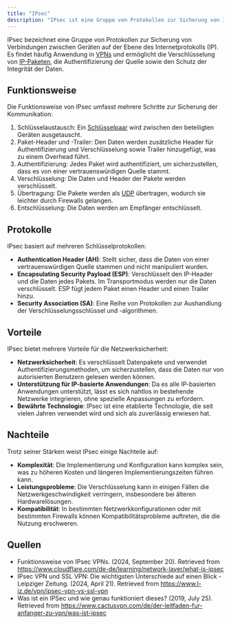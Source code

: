 ```yaml
---
title: "IPsec"
description: "IPsec ist eine Gruppe von Protokollen zur Sicherung von IP-Verbindungen, häufig für VPNs verwendet. Es bietet Verschlüsselung, Authentifizierung und Integritätsschutz durch AH, ESP und SA."
---
```


IPsec bezeichnet eine Gruppe von Protokollen zur Sicherung von Verbindungen zwischen Geräten auf der Ebene des Internetprotokolls (IP). Es findet häufig Anwendung in [VPNs](/open-fidup/lerninhalte/vpn-modelle) und ermöglicht die Verschlüsselung von [IP-Paketen](/open-fidup/lerninhalte/tcp-ip-modell), die Authentifizierung der Quelle sowie den Schutz der Integrität der Daten.

## Funktionsweise
Die Funktionsweise von IPsec umfasst mehrere Schritte zur Sicherung der Kommunikation:

1. Schlüsselaustausch: Ein [Schlüsselpaar](/open-fidup/lerninhalte/verschluesselungsart#asymmetrische-verschluesselung) wird zwischen den beteiligten Geräten ausgetauscht.
2. Paket-Header und -Trailer: Den Daten werden zusätzliche Header für Authentifizierung und Verschlüsselung sowie Trailer hinzugefügt, was zu einem Overhead führt.
3. Authentifizierung: Jedes Paket wird authentifiziert, um sicherzustellen, dass es von einer vertrauenswürdigen Quelle stammt.
4. Verschlüsselung: Die Daten und Header der Pakete werden verschlüsselt.
5. Übertragung: Die Pakete werden als [UDP](/open-fidup/lerninhalte/tcp-udp) übertragen, wodurch sie leichter durch Firewalls gelangen.
6. Entschlüsselung: Die Daten werden am Empfänger entschlüsselt.

## Protokolle
IPsec basiert auf mehreren Schlüsselprotokollen:

- **Authentication Header (AH)**: Stellt sicher, dass die Daten von einer vertrauenswürdigen Quelle stammen und nicht manipuliert wurden.
- **Encapsulating Security Payload (ESP)**: Verschlüsselt den IP-Header und die Daten jedes Pakets. Im Transportmodus werden nur die Daten verschlüsselt. ESP fügt jedem Paket einen Header und einen Trailer hinzu.
- **Security Association (SA)**: Eine Reihe von Protokollen zur Aushandlung der Verschlüsselungsschlüssel und -algorithmen.

## Vorteile
IPsec bietet mehrere Vorteile für die Netzwerksicherheit:

- **Netzwerksicherheit**: Es verschlüsselt Datenpakete und verwendet Authentifizierungsmethoden, um sicherzustellen, dass die Daten nur von autorisierten Benutzern gelesen werden können.
- **Unterstützung für IP-basierte Anwendungen**: Da es alle IP-basierten Anwendungen unterstützt, lässt es sich nahtlos in bestehende Netzwerke integrieren, ohne spezielle Anpassungen zu erfordern.
- **Bewährte Technologie**: IPsec ist eine etablierte Technologie, die seit vielen Jahren verwendet wird und sich als zuverlässig erwiesen hat.

## Nachteile
Trotz seiner Stärken weist IPsec einige Nachteile auf:

- **Komplexität**: Die Implementierung und Konfiguration kann komplex sein, was zu höheren Kosten und längeren Implementierungszeiten führen kann.
- **Leistungsprobleme**: Die Verschlüsselung kann in einigen Fällen die Netzwerkgeschwindigkeit verringern, insbesondere bei älteren Hardwarelösungen.
- **Kompatibilität**: In bestimmten Netzwerkkonfigurationen oder mit bestimmten Firewalls können Kompatibilitätsprobleme auftreten, die die Nutzung erschweren.

## Quellen
- Funktionsweise von IPsec VPNs. (2024, September 20). Retrieved from https://www.cloudflare.com/de-de/learning/network-layer/what-is-ipsec
- IPsec VPN und SSL VPN: Die wichtigsten Unterschiede auf einen Blick - Leipziger Zeitung. (2024, April 21). Retrieved from https://www.l-iz.de/vpn/ipsec-vpn-vs-ssl-vpn
- Was ist ein IPSec und wie genau funktioniert dieses? (2019, July 25). Retrieved from https://www.cactusvpn.com/de/der-leitfaden-fur-anfanger-zu-vpn/was-ist-ipsec